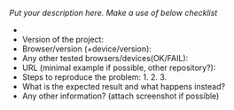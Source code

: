 _Put your description here.  Make a use of below checklist_



-
- Version of the project:
- Browser/version (+device/version):
- Any other tested browsers/devices(OK/FAIL):
- URL (minimal example if possible, other repository?): 
- Steps to reproduce the problem: 1. 2. 3.
- What is the expected result and what happens instead?
- Any other information? (attach screenshot if possible)
